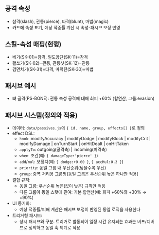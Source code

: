 
## 공격 속성
- 참격(slash), 관통(pierce), 타격(blunt), 마법(magic)
- 카드에 속성 표기, 예상 적중률 계산 시 속성-패시브 보정 반영

## 스킬-속성 매핑(현행)
- 베기(SK-01)=참격, 일도양단(SK-11)=참격
- 활쏘기(SK-02)=관통, 관통샷(SK-12)=관통
- 검면치기(SK-31)=타격, 마력탄(SK-30)=마법

## 패시브 예시
- 뼈 골격(PS-BONE): 관통 속성 공격에 대해 회피 +60% (합연산, 그룹:evasion)

## 패시브 시스템(정의와 적용)
- 데이터: `data/passives.js`에 `{ id, name, group, effects[] }`로 정의
- effect DSL:
  - `hook`: modifyAccuracy | modifyDodge | modifyBlock | modifyCrit | modifyDamage | onTurnStart | onHitDealt | onHitTaken
  - `applyTo`: outgoing(공격측) | incoming(피격측)
  - `when`: 조건(예: `{ damageType:'pierce' }`)
  - `add`/`mul`: 보정치(예: `{ dodge:+0.60 }`, `{ accMul:0.3 }`)
  - `priority`: 동일 그룹 내 우선순위(낮을수록 우선)
  - `group`: 중복 처리용 그룹명(동일 그룹은 우선순위 높은 하나만 적용)
- 결합 규칙:
  - 동일 그룹: 우선순위 높은(값이 낮은) 규칙만 적용
  - 다른 그룹이 동일 스탯에 관여: 기본 합연산(예: 회피 +60%와 +30% → +90%)
- UI 동기화:
  - 예상 적중률/피해 계산은 패시브 보정이 반영된 동일 로직을 사용한다
- 트리거형 패시브:
  - 상시 패시브와 구분. 트리거로 발동되어 일정 시간 유지되는 효과는 버프/디버프로 정의하고 동일 훅 체계로 적용

